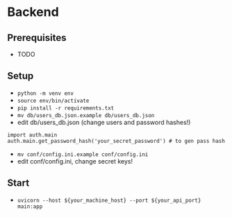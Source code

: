 # Backend

## Prerequisites
- TODO

## Setup
- `python -m venv env`
- `source env/bin/activate`
- `pip install -r requirements.txt`
- `mv db/users_db.json.example db/users_db.json`
- edit db/users_db.json (change users and password hashes!)
```
import auth.main
auth.main.get_password_hash('your_secret_password') # to gen pass hash
```
- `mv conf/config.ini.example conf/config.ini`
- edit conf/config.ini, change secret keys!

## Start
- `uvicorn --host ${your_machine_host} --port ${your_api_port}  main:app`
